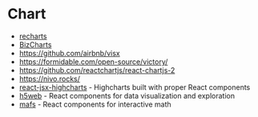# Chart

- [recharts](https://github.com/recharts/recharts)
- [BizCharts](https://bizcharts.net/index)
- https://github.com/airbnb/visx
- https://formidable.com/open-source/victory/
- https://github.com/reactchartjs/react-chartjs-2
- https://nivo.rocks/
- [react-jsx-highcharts](https://github.com/whawker/react-jsx-highcharts) - Highcharts built with proper React components
- [h5web](https://github.com/silx-kit/h5web) - React components for data visualization and exploration
- [mafs](https://github.com/stevenpetryk/mafs) - React components for interactive math
